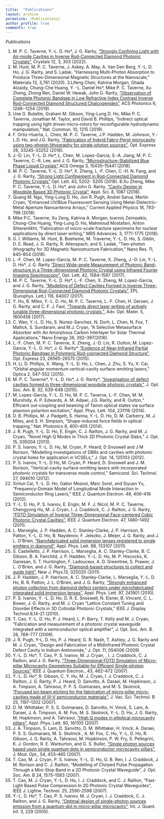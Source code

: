 ```yaml
---
title:  "Publications"
layout: archive
permalink: /Publications/
author_profile: true
comments: true
---
```

*Publications*

1. M. P. C. Taverne, Y.-L. D. Ho*, J. G. Rarity, [“Strongly Confining Light with Air-mode Cavities in Inverse Rod-Connected Diamond Photonic Crystals”](https://doi.org/10.3390/cryst12030303), Crystals 12, 3, 303 (2022).
2. M. Hunt, M. P. C. Taverne, J. Askey, A. May, A. Van Den Berg, Y.-L. D. Ho, J. G. Rarity, and S. Ladak, “Harnessing Multi-Photon Absorption to Produce Three-Dimensional Magnetic Structures at the Nanoscale,” Materials 13, 3,761 (2020).
3.Lifeng Chen, Katrina Morgan, Ghada Alzaidy, Chung-Che Huang, Y. -L. Daniel Ho*, Mike P. C. Taverne, Xu Zheng, Zhong Ren, Daniel W. Hewak, John G. Rarity, [“Observation of Complete Photonic Bandgap in Low Refractive Index Contrast Inverse Rod-Connected Diamond Structured Chalcogenides”](https://doi.org/10.1021/acsphotonics.9b00184), ACS Photonics 6, 1248−1254 (2019). 
4.	Une G. Butaitie, Graham M. Gibson, Ying-Lung D. Ho, Mike P. C. Taverne, Jonathan M. Taylor, and David B. Phillips, “Indirect optical trapping using light driven micro-rotors for reconfigurable hydrodynamic manipulation,” Nat. Commun. 10, 1215 (2019).
5. F. Ortiz-Huerta, L. Chen, M. P. C.  Taverne, J.P. Hadden, M. Johnson, Y.-L.D. Ho, and J.G. Rarity, ["Fabrication of hybrid Fabry-Perot microcavity using two-photon lithography for single-photon sources"](https://doi.org/10.1364/OE.26.033245), Opt. Express 26, 33245-33252 (2018).
6. J.-D. Lin, Y.-L. D. Ho*, L. Chen, M. Lopez-Garcia, S.-A. Jiang, M. P. C. Taverne, C.-R. Lee, and J. G. Rarity, [“Microstructure-Stabilized Blue Phase Liquid Crystals”](https://doi.org/10.1021/acsomega.8b01749) ACS Omega 3, 15435–15441 (2018).
7. M. P. C. Taverne, Y.-L. D. Ho*, X. Zheng, L.-F. Chen, C.-H. N. Fang, and J. G. Rarity, [“Strong Light Confinement in Rod-Connected Diamond Photonic Crystals”](https://doi.org/10.1364/OL.43.005202) Opt. Lett. 43, 5202- 5205 (2018).
8.Xu Zheng, Mike P. C. Taverne, Y.-L. D. Ho*, and John G. Rarity, [“Cavity Design in Woodpile Based 3D Photonic Crystal”](https://doi.org/10.3390/app8071087), Appl. Sci. 8, 1087 (2018).
9.	Quang M. Ngo, Ying-Lung D. Ho, Jon R. Pugh, Andrei Sarua, Martin Cryan, “Enhanced UV/Blue Fluorescent Sensing Using Metal-Dielectric-Metal Aperture Nanoantenna Arrays,” Current Applied Physics 18, 793-798 (2018). 
10.	Mike P.C. Taverne, Xu Zeng, Katrina A. Morgan, Ioannis Zeimpekis, Chung-Che Huang, Ying-Lung D. Ho, Mahmoud Mostafavi, Anton Shterenlikht, “Fabrication of micro-scale fracture specimens for nuclear applications by direct laser writing,” MRS Advances. 3, 1771-1775 (2018). 
11.	G. I. Williams, M. Hunt, B. Boeheme, M. Traverne, Y.-L. D. Ho, S. Giblin, D. E. Read, J. G. Rarity, R. Allenspach, and S. Ladak, “Two-photon lithography for 3D Magnetic Nanostructure Fabrication,” Nano Res. 11, 845–854 (2018). 
12. L.-F. Chen, M. Lopez-Garcia, M. P. C. Taverne, X. Zheng, J.-D. Lin, Y.-L. D. Ho*, J. G. Rarity [“Direct Wide-angle Measurement of Photonic Band-structure in a Three-dimensional Photonic Crystal using Infrared Fourier Imaging Spectroscopy”](https://doi.org/10.1364/OL.42.001584), Opt. Lett.  42, 1584-1587 (2017).
13. M. P. C. Taverne, Y.-L. D. Ho*, L.-F. Chen, X. Zheng, M. Lopez-Garcia, and J. G. Rarity, [“Modelling of Defect Cavities Formed in Inverse Three-Dimensional Rod-Connected Diamond Photonic Crystals”](https://doi.org/10.1209/0295-5075/116/64007), EPL (Europhys. Lett.) 116, 64007 (2017).
14. Y. Hu, B. Miles, Y.-L. D. Ho, M. P. C. Taverne, L.-F. Chen, H. Gersen, J. G. Rarity, and C. F. J. Faul, [“Towards direct laser writing of actively tunable three-dimensional photonic crystals,”](https://doi.org/10.1002/adom.201600458), Adv. Opt. Mater. 5, 1600458 (2017).
15.	C. Wan, Y.-L. D. Ho, S. Nunez-Sanchez, N. Dorh, L. Chen, N. Fox, T. Mallick, S. Sundaram, and M.J. Cryan, “A Selective Metasurface Absorber with An Amorphous Carbon Interlayer for Solar Thermal Applications,” Nano Energy 26, 392–397(2016). 
16.	L.-F. Chen, M. P. C. Taverne, X. Zheng, J.-D. Lin, R. Oulton, M. Lopez-Garcia, Y.-L. D. Ho*, J. G. Rarity* [“Evidence of Near-Infrared Partial Photonic Bandgap in Polymeric Rod-connected Diamond Structure”](https://doi.org/10.1364/OE.23.026565), Opt. Express 23, 26565-26575 (2015).
17.	H. Li, D. Phillips, X. Wang, Y.-L. D. Ho, L. Chen, J. Zhu, S. Yu, X. Cai, “Orbital angular momentum vertical-cavity surface-emitting lasers,” Optica 2, 547-552 (2015). 
18.	M. P. C. Taverne*, Y.-L. D. Ho*, J. G. Rarity*, [“Investigation of defect cavities formed in three-dimensional woodpile photonic crystals”](https://doi.org/10.1364/JOSAB.32.000639), J. Opt. Soc. Am. B. 32, 639-648 (2015).
19.	M. Lopez-Garcia, Y.-L. D. Ho, M. P. C. Taverne, L.-F. Chen, M. M. Murshidy, A. P. Edwards, A. M. Adawi, J.G. Rarity, and R. Oulton,“ Efficient out-coupling and beaming of Tamm optical states via surface plasmon polariton excitation,” Appl. Phys. Lett. 104, 231116 (2014).
20.	D. B. Phillips, M. J. Padgett, S. Hanna, Y.-L. D. Ho, D. M. Carberry, M. J. Miles, and S. H. Simpson, “Shape-induced force fields in optical trapping,” Nat. Photonics 8, 400–405 (2014).  
21.	J. R. Pugh, Y.-L. D. Ho, E. Engin, C. J. Railton, J. G. Rarity, and M. J. Cryan, "Novel High Q Modes in Thick 2D Photonic Crystal Slabs," J. Opt. 15, 035004 (2013). 
22.	P. S. Ivanov, Y.-L. D. Ho, M. Cryan, P. Heard, D Snoswell and J M Rorison, “Modelling investigations of DBRs and cavities with photonic crystal holes for application in VCSELs,” J. Opt. 14, 125103 (2012). 
23.	P. S. Ivanov, Y.-L. D Ho, M. Cryan, P. Heard, D. Snoswell and J. M. Rorison, “Vertical-cavity surface-emitting lasers with incorporated photonic crystals for transverse mode control,” Semicond. Sci. Technol. 27, 094010 (2012). 
24.	Xinlun Cai, Y.-L. D. Ho, Gabor Mezosi, Marc Sorel, and Siyuan Yu, “Frequency-Domain Model of Longitudinal Mode Interaction in Semiconductor Ring Lasers,” IEEE J. Quantum Electron. 48, 406–418 (2012). 
25.	Y.-L. D. Ho, P. S. Ivanov, E. Engin, M. F. J. Nicol, M.  P. C. Taverne,  Chengyong Hu,  M. J. Cryan, I. J. Craddock, C. J. Railton, J. G. Rarity, [“FDTD Simulation of Inverse Three-Dimensional Face-centered Cubic Photonic Crystal Cavities”](https://doi.org/10.1109/JQE.2011.2170404), IEEE J. Quantum Electron. 47, 1480–1492 (2011). 
26.	L. Marseglia, J. P. Hadden, A. C. Stanley-Clarke, J. P. Harrison, B. Patton, Y.-L. D. Ho, B. Naydenov, F. Jelezko, J. Meijer, J. G. Rarity, and J. L. O'Brien, [“Nanofabricated solid immersion lenses registered to single emitters in diamond”](https://doi.org/10.1063/1.3573870), Appl. Phys. Lett. 98, 133107 (2011).
27.	S. Castelletto, J. P. Harrison, L. Marseglia, A. C. Stanley-Clarke, B. C. Gibson, B. A. Fairchild, J. P. Hadden, Y.-L. D. Ho, M. P. Hiscocks, K. Ganesan, S. T. Huntington, F. Ladouceur, A. D. Greentree, S. Prawer, J. L. O'Brien, and J. G. Rarity, [“Diamond-based structures to collect and guide light”](https://doi.org/10.1088/1367-2630/13/2/025020), New J. Phys.13, 025020 (2011).
28.	J. P. Hadden, J. P. Harrison, A. C. Stanley-Clarke, L. Marseglia, Y.-L. D. Ho, B. R. Patton, J. L. O’Brien, and J. G. Rarity, [“Strongly enhanced photon collection from diamond defect centers under microfabricated integrated solid immersion lenses”](https://doi.org/10.1063/1.3519847), Appl. Phys. Lett. 97, 241901 (2010).
29.	P. S. Ivanov, Y. -L. D. Ho, D. R. E. Snoswell, N. Elsner, B. Vincent, C. L. Bower, J. G. Rarity, and M. J. Cryan “Lattice Constant Tuning and Disorder Effects in 3D Colloidal Photonic Crystals,” IEEE J. Display Technol.6,14–21 (2010). 
30.	T. Cao, Y.-L. D. Ho, P. J. Heard, L. P. Barry, T. Kelly and  M. J. Cryan, “Fabrication and measurement of a photonic crystal waveguide integrated with a semiconductor optical amplifier”, J. Opt. Soc. Am. B. 26, 768–777 (2009). 
31.	J. R. Pugh, Y-L. D. Ho, P. J. Heard, G. R. Nash, T. Ashley, J. G. Rarity and M. J. Cryan, "Design and Fabrication of a Midinfrared Photonic Crystal Defect Cavity in Indium Antimonide," J. Opt. 11, 054006 (2009). 
32.	Y.-L. D. Ho*, T. Cao, P. S. Ivanov, M. J. Cryan, , I. J. Craddock, C. J. Railton, and J. G. Rarity, [“Three-Dimensional FDTD Simulation of Micro-pillar Microcavity Geometries Suitable for Efficient Single-photon Sources”](https://doi.org/10.1109/JQE.2007.897905) IEEE J. Quantum Electron., 43, 462–472 (2007). 
33.	Y.-L. D. Ho*, R. Gibson, C. Y. Hu, M. J. Cryan, I. J. Craddock, C. J. Railton, J. G. Rarity, P. J. Heard, D. Sanvitto, A. Daraei, M. Hopkinson, J. A. Timpson, A. Tahraoui, P. P. S. Guimaraes, and M. S. Skolnick, [“Focused ion beam etching for the fabrication of micro-pillar micro-cavities made of III-V semiconductor materials”](https://doi.org/10.1116/1.2749528), J. Vac. Sci. Technol. B 25, 1197–1202 (2007).
34.	D. M. Whittaker, P. S. S. Guimaraes, D. Sanvitto, H. Vinck, S. Lam, A. Daraei, J. A. Timpson, A. M. Fox, M. S. Skolnick, Y.-L. D. Ho, J. G. Rarity, M. Hopkinson, and A. Tahraoui, [“High Q modes in elliptical microcavity pillars”](https://doi.org/10.1063/1.2722683), Appl. Phys. Lett. 90, 161105 (2007)
35.	J. A. Timpson, S. Lam, D. Sanvitto, D. M. Whittaker, H. Vinck, A. Daraei, P. S. S. Guimaraes, M. S. Skolnick , A. M. Fox, C. Hu, Y.-L. D. Ho, R. Gibson, J. G. Rarity, A. Tahraoui, M. Hopkinson, P. W. Fry, S. Pellegrini, K. J. Gordon, R. E. Warburton, and G. S. Buller, [“Single photon sources based upon single quantum dots in semiconductor microcavity pillars”](https://doi.org/10.1080/09500340600785055), J. Mod. Opt., 54, 453–465 (2007). 
36.	T. Cao, M. J. Cryan, P. S. Ivanov, Y.-L. D. Ho, G. B. Ren, I. J. Craddock, J. M. Rorison and C. J. Railton, “Modelling of Chirped Pulse Propagation Through a Mini-Stop Band in a 2D Photonic Crystal Waveguide”, J. Opt. Soc. Am. B 24, 1575–1583 (2007). 
37.	T. Cao, M. J. Cryan, Y.-L. D. Ho, I. J. Craddock, and C. J. Railton, “Fast-Light Based Pulse Compression In 2D Photonic Crystal Waveguides”, IEEE J. Lightw. Technol. 25, 2590-2598 (2007). 
38.	Y.-L. D. Ho*, T. Cao, P. S. Ivanov, M. J. Cryan, I. J. Craddock, C. J. Railton, and J. G. Rarity, [“Optimal design of single-photon sources emission from a quantum-dot in micro-pillar microcavity”](https://doi.org/10.1142/S0219749905001419), Int. J. Quant. Inf. 3, 229 (2005).
